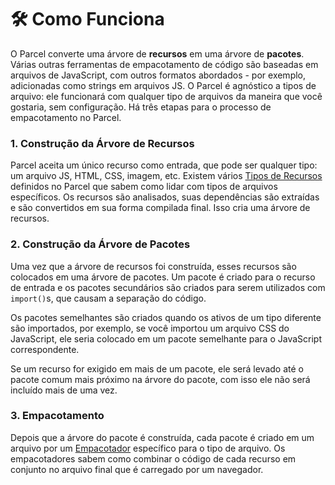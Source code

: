 # 🛠 Como Funciona

O Parcel converte uma árvore de **recursos** em uma árvore de **pacotes**. Várias outras ferramentas de empacotamento de código são baseadas em arquivos de JavaScript, com outros formatos abordados - por exemplo, adicionadas como strings em arquivos JS. O Parcel é agnóstico a tipos de arquivo: ele funcionará com qualquer tipo de arquivos da maneira que você gostaria, sem configuração. Há três etapas para o processo de empacotamento no Parcel.

### 1. Construção da Árvore de Recursos

Parcel aceita um único recurso como entrada, que pode ser qualquer tipo: um arquivo JS, HTML, CSS, imagem, etc. Existem vários [Tipos de Recursos](asset_types.html) definidos no Parcel que sabem como lidar com tipos de arquivos específicos. Os recursos são analisados, suas dependências são extraídas e são convertidos em sua forma compilada final. Isso cria uma árvore de recursos.

### 2. Construção da Árvore de Pacotes

Uma vez que a árvore de recursos foi construída, esses recursos são colocados em uma árvore de pacotes. Um pacote é criado para o recurso de entrada e os pacotes secundários são criados para serem utilizados com `import()`s, que causam a separação do código.

Os pacotes semelhantes são criados quando os ativos de um tipo diferente são importados, por exemplo, se você importou um arquivo CSS do JavaScript, ele seria colocado em um pacote semelhante para o JavaScript correspondente.

Se um recurso for exigido em mais de um pacote, ele será levado até o pacote comum mais próximo na árvore do pacote, com isso ele não será incluído mais de uma vez.

### 3. Empacotamento

Depois que a árvore do pacote é construída, cada pacote é criado em um arquivo por um [Empacotador](packagers.html) específico para o tipo de arquivo. Os empacotadores sabem como combinar o código de cada recurso em conjunto no arquivo final que é carregado por um navegador.